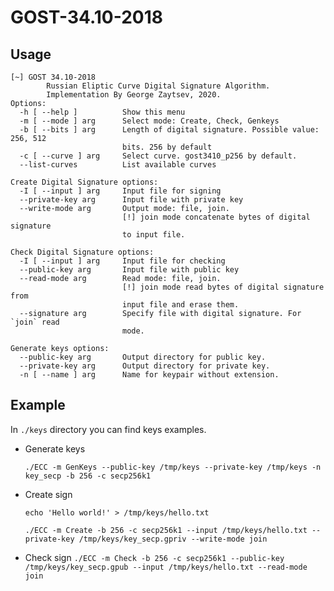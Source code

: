# GOST-34.10-2018


## Usage
```
[~] GOST 34.10-2018
        Russian Eliptic Curve Digital Signature Algorithm.
        Implementation By George Zaytsev, 2020.
Options:
  -h [ --help ]          Show this menu
  -m [ --mode ] arg      Select mode: Create, Check, Genkeys
  -b [ --bits ] arg      Length of digital signature. Possible value: 256, 512
                         bits. 256 by default
  -c [ --curve ] arg     Select curve. gost3410_p256 by default.
  --list-curves          List available curves

Create Digital Signature options:
  -I [ --input ] arg     Input file for signing
  --private-key arg      Input file with private key
  --write-mode arg       Output mode: file, join.
                         [!] join mode concatenate bytes of digital signature
                         to input file.

Check Digital Signature options:
  -I [ --input ] arg     Input file for checking
  --public-key arg       Input file with public key
  --read-mode arg        Read mode: file, join.
                         [!] join mode read bytes of digital signature from
                         input file and erase them.
  --signature arg        Specify file with digital signature. For `join` read
                         mode.

Generate keys options:
  --public-key arg       Output directory for public key.
  --private-key arg      Output directory for private key.
  -n [ --name ] arg      Name for keypair without extension.
```

## Example

In `./keys` directory you can find keys examples.

- Generate keys

  `./ECC -m GenKeys --public-key /tmp/keys --private-key /tmp/keys -n key_secp -b 256 -c secp256k1 `

- Create sign

  `echo 'Hello world!' > /tmp/keys/hello.txt`

  `./ECC -m Create -b 256 -c secp256k1 --input /tmp/keys/hello.txt --private-key /tmp/keys/key_secp.gpriv --write-mode join`

- Check sign
  `./ECC -m Check -b 256 -c secp256k1 --public-key /tmp/keys/key_secp.gpub --input /tmp/keys/hello.txt --read-mode join`